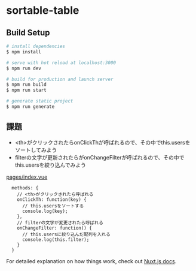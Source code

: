 # sortable-table

## Build Setup

```bash
# install dependencies
$ npm install

# serve with hot reload at localhost:3000
$ npm run dev

# build for production and launch server
$ npm run build
$ npm run start

# generate static project
$ npm run generate
```

## 課題

* \<th\>がクリックされたらonClickThが呼ばれるので、その中でthis.usersをソートしてみよう
* filterの文字が更新されたらがonChangeFilterが呼ばれるので、その中でthis.usersを絞り込んでみよう

[pages/index.vue](pages/index.vue)
```
  methods: {
    // <th>がクリックされたら呼ばれる
    onClickTh: function(key) {
      // this.usersをソートする
      console.log(key);
    },
    // filterの文字が変更されたら呼ばれる
    onChangeFilter: function() {
      // this.usersに絞り込んだ配列を入れる
      console.log(this.filter);
    }
  }
```

For detailed explanation on how things work, check out [Nuxt.js docs](https://nuxtjs.org).
